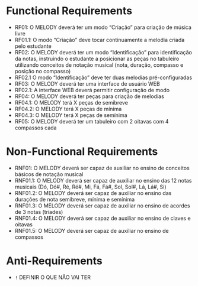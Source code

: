 # Functional Requirements

- RF01: O MELODY deverá ter um modo “Criação” para criação de música livre
- RF01.1: O modo “Criação” deve tocar continuamente a melodia criada pelo estudante
- RF02: O MELODY deverá ter um modo “Identificação” para identificação da notas, instruindo o estudante a posicionar as peças no tabuleiro utilizando conceitos de notação musical (nota, duração, compasso e posição no compasso)
- RF02.1 O modo “Identificação” deve ter duas melodias pré-configuradas
- RF03: O MELODY deverá ter uma interface de usuário WEB
- RF02.1: A interface WEB deverá permitir configuração de modo
- RF04: O MELODY deverá ter peças para criação de melodias
- RF04.1: O MELODY terá X peças de semibreve
- RF04.2: O MELODY terá X peças de mínima
- RF04.3: O MELODY terá X peças de semínima
- RF05: O MELODY deverá ter um tabuleiro com 2 oitavas com 4 compassos cada

# Non-Functional Requirements
- RNF01: O MELODY deverá ser capaz de auxiliar no ensino de conceitos básicos de notação musical
- RNF01.1: O MELODY deverá ser capaz de auxiliar no ensino das 12 notas musicais (Dó, Dó#, Ré, Ré#, Mi, Fá, Fá#, Sol, Sol#, Lá, Lá#, Si)
- RNF01.2: O MELODY deverá ser capaz de auxiliar no ensino das durações de nota semibreve, mínima e semínima
- RNF01.3: O MELODY deverá ser capaz de auxiliar no ensino de acordes de 3 notas (tríades)
- RNF01.4: O MELODY deverá ser capaz de auxiliar no ensino de claves e oitavas
- RNF01.5: O MELODY deverá ser capaz de auxiliar no ensino de compassos

# Anti-Requirements
- `!` DEFINIR O QUE NÃO VAI TER